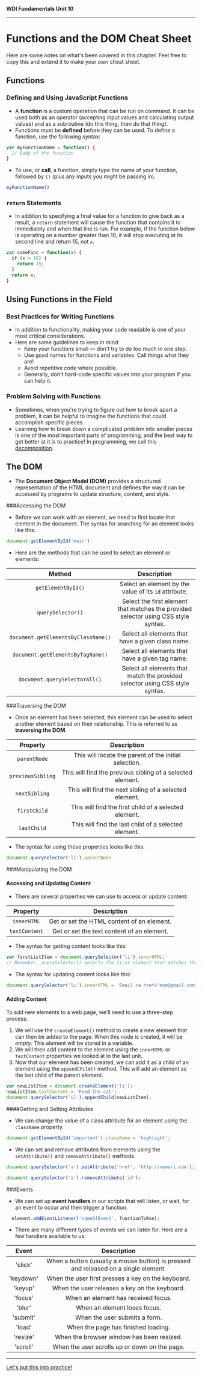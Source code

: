 **WDI Fundamentals Unit 10**

---

# Functions and the DOM Cheat Sheet

Here are some notes on what's been covered in this chapter. Feel free to copy this and extend it to make your own cheat sheet.

## Functions

### Defining and Using JavaScript Functions

* A **function** is a custom operation that can be run on command. It can be used both as an operator (accepting input values and calculating output values) and as a subroutine (do this thing, then do that thing).
* Functions must be **defined** before they can be used. To define a function, use the following syntax:

```javascript
var myFunctionName = function() {
  // Body of the function
}
```

* To use, or **call**, a function, simply type the name of your function, followed by `()` (plus any inputs you might be passing in).

```javascript
myFunctionName()
```


### `return` Statements
* In addition to specifying a final value for a function to give back as a result, a `return` statement will cause the function that contains it to immediately end when that line is run. For example, if the function below is operating on a number greater than 10, it will stop executing at its second line and return 15, not `x`.

```javascript
var someFunc = function(x) {
  if (x > 10) {
    return 15;
  }
  return x;
}
```

## Using Functions in the Field

### Best Practices for Writing Functions
* In addition to functionality, making your code readable is one of your most critical considerations.
* Here are some guidelines to keep in mind:
  * Keep your functions small — don't try to do too much in one step.
  * Use good names for functions and variables. Call things what they are!
  * Avoid repetitive code where possible.
  * Generally, don't hard-code specific values into your program if you can help it.


### Problem Solving with Functions
* Sometimes, when you're trying to figure out how to break apart a problem, it can be helpful to imagine the functions that could accomplish specific pieces.
* Learning how to break down a complicated problem into smaller pieces is one of the most important parts of programming, and the best way to get better at it is to practice! In programming, we call this [decomposition](http://en.wikipedia.org/wiki/Decomposition_%28computer_science%29).

## The DOM

* The **Document Object Model (DOM)** provides a structured representation of the HTML document and defines the way it can be accessed by programs to update structure, content, and style.

###Accessing the DOM

* Before we can work with an element, we need to first locate that element in the document. The syntax for searching for an element looks like this:

```js
document.getElementById('main')
```

* Here are the methods that can be used to select an element or elements:

|  Method      |  Description  |
|:-------:    |:-------:|
| `getElementById()`  | Select an element by the value of its `id` attribute. |
| `querySelector()` | Select the first element that matches the provided selector using CSS style syntax.  |
| `document.getElementsByClassName()`   | Select all elements that have a given class name.    |
| `document.getElementsByTagName()`     | Select all elements that have a given tag name.   |
| `document.querySelectorAll()`   | Select all elements that match the provided selector using CSS style syntax.   |

###Traversing the DOM

* Once an element has been selected, this element can be used to select another element based on their relationship. This is referred to as **traversing the DOM**.

|  Property      |  Description  |
|:-------:    |:-------:|
| `parentNode`  | This will locate the parent of the initial selection. |
| `previousSibling` | This will find the previous sibling of a selected element.  |
| `nextSibling`  | This will find the next sibling of a selected element.    |
| `firstChild`     | This will find the first child of a selected element.   |
| `lastChild`   | This will find the last child of a selected element. |

* The syntax for using these properties looks like this:

```js
document.querySelector('li').parentNode
```


###Manipulating the DOM

#### Accessing and Updating Content

* There are several properties we can use to access or update content:

|  Property      |  Description  |
|:-------:    |:-------:|
| `innerHTML`  | Get or set the HTML content of an element. |
| `textContent` | Get or set the text content of an element. |

* The syntax for getting content looks like this:

```js
var firstListItem = document.querySelector('li').innerHTML;
// Remember, querySelector() selects the first element that matches the provided selector.
```

* The syntax for updating content looks like this:

```js
document.querySelector('li').innerHTML = 'Email <a href="mom@gmail.com">Mom</a>.';
```
#### Adding Content

To add new elements to a web page, we'll need to use a three-step process:

1) We will use the `createElement()` method to create a new element that can then be added to the page. When this node is created, it will be *empty*. This element will be stored in a variable.
2) We will then add content to the element using the `innerHTML` or `textContent` properties we looked at in the last unit.
3) Now that our element has been created, we can add it as a child of an element using the `appendChild()` method. This will add an element as the last child of the parent element.

```js
var newListItem = document.createElement('li');
newListItem.textContent = 'Feed the cat';
document.querySelector('ul').appendChild(newListItem);
```

####Getting and Setting Attributes
* We can change the value of a class attribute for an element using the `className` property.

```js
document.getElementById('important').className = 'highlight';
```
* We can set and remove attributes from elements using the `setAttribute()` and `removeAttribute()` methods.

```js
document.querySelector('a').setAttribute('href', 'http://newurl.com');
```

```js
document.querySelector('a').removeAttribute('id');
```

###Events
* We can set up **event handlers** in our scripts that will listen, or wait, for an event to occur and then trigger a function.

```js
  element.addEventListener('nameOfEvent', functionToRun);
```
* There are many different types of events we can listen for. Here are a few handlers available to us:

|  Event      |  Description  |
|:-------:    |:-------:|
| 'click'      | When a button (usually a mouse button) is pressed and released on a single element.  |
| 'keydown'     | When the user first presses a key on the keyboard.  |
| 'keyup'   | When the user releases a key on the keyboard.    |
| 'focus'     | When an element has received focus.   |
| 'blur'     | When an element loses focus.   |
| 'submit'   | When the user submits a form.  |
| 'load'   | When the page has finished loading.  |
| 'resize'      | When the browser window has been resized.  |
| 'scroll'      | When the user scrolls up or down on the page. |



---
[Let's put this into practice!](09_assessment.md)
